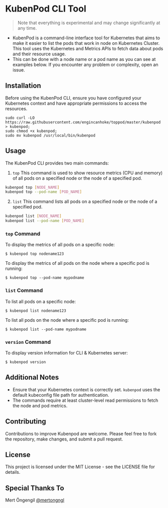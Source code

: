 # KubenPod CLI Tool
> Note that everything is experimental and may change significantly at any time.

- KubenPod is a command-line interface tool for Kubernetes that aims to make it easier to list the pods that work in node on Kubernetes Cluster. This tool uses the Kubernetes and Metrics APIs to fetch data about pods and their resource usage.
- This can be done with a node name or a pod name as you can see at examples below.
If you encounter any problem or complexity, open an issue.

## Installation
Before using the KubenPod CLI, ensure you have configured your Kubernetes context and have appropriate permissions to access the resources.
```
sudo curl -LO https://raw.githubusercontent.com/engincanhoke/toppod/master/kubenpod > kubenpod;
sudo chmod +x kubenpod;
sudo mv kubenpod /usr/local/bin/kubenpod
```

## Usage
The KubenPod CLI provides two main commands:
1. `top` This command is used to show resource metrics (CPU and memory) of all pods on a specified node or the node of a specified pod.
```bash
kubenpod top [NODE_NAME]
kubenpod top --pod-name [POD_NAME]
```
2. `list` This command lists all pods on a specified node or the node of a specified pod.
```bash
kubenpod list [NODE_NAME]
kubenpod list --pod-name [POD_NAME]
```

### `top` Command
To display the metrics of all pods on a specific node:
```
$ kubenpod top nodename123
```
To display the metrics of all pods on the node where a specific pod is running:
```
$ kubenpod top --pod-name mypodname
```

### `list` Command
To list all pods on a specific node:
```
$ kubenpod list nodename123
```
To list all pods on the node where a specific pod is running:
```
$ kubenpod list --pod-name mypodname
```

### `version` Command
To display version information for CLI & Kubernetes server:
```
$ kubenpod version
```

## Additional Notes
- Ensure that your Kubernetes context is correctly set. `kubenpod` uses the default kubeconfig file path for authentication.
- The commands require at least cluster-level read permissions to fetch the node and pod metrics.

## Contributing
Contributions to improve Kubenpod are welcome. Please feel free to fork the repository, make changes, and submit a pull request.

## License
This project is licensed under the MIT License - see the LICENSE file for details.

## Special Thanks To
Mert Öngengil [@mertongngl](http://github.com/mertongngl)